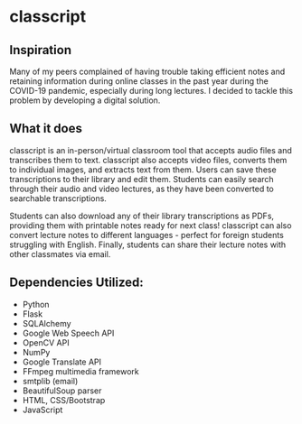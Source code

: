 # classcript

## Inspiration

Many of my peers complained of having trouble taking efficient notes and retaining information during online classes in the past year during the COVID-19 pandemic, especially during long lectures. I decided to tackle this problem by developing a digital solution.

## What it does

classcript is an in-person/virtual classroom tool that accepts audio files and transcribes them to text. classcript also accepts video files, converts them to individual images, and extracts text from them. Users can save these transcriptions to their library and edit them. Students can easily search through their audio and video lectures, as they have been converted to searchable transcriptions.

Students can also download any of their library transcriptions as PDFs, providing them with printable notes ready for next class! classcript can also convert lecture notes to different languages - perfect for foreign students struggling with English. Finally, students can share their lecture notes with other classmates via email.

## Dependencies Utilized:
- Python
- Flask
- SQLAlchemy
- Google Web Speech API
- OpenCV API
- NumPy
- Google Translate API
- FFmpeg multimedia framework
- smtplib (email)
- BeautifulSoup parser
- HTML, CSS/Bootstrap
- JavaScript
